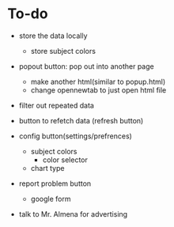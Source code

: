 # To-do

- store the data locally
  - store subject colors 
- popout button: pop out into another page
  - make another html(similar to popup.html)
  - change opennewtab to just open html file
- filter out repeated data
- button to refetch data (refresh button)
- config button(settings/prefrences)
  - subject colors
    - color selector
  - chart type
- report problem button
  - google form

- talk to Mr. Almena for advertising